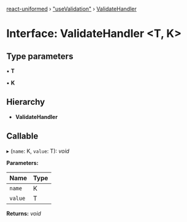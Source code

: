 [react-uniformed](../README.md) › ["useValidation"](../modules/_usevalidation_.md) › [ValidateHandler](_usevalidation_.validatehandler.md)

# Interface: ValidateHandler <**T, K**>

## Type parameters

▪ **T**

▪ **K**

## Hierarchy

* **ValidateHandler**

## Callable

▸ (`name`: K, `value`: T): *void*

**Parameters:**

Name | Type |
------ | ------ |
`name` | K |
`value` | T |

**Returns:** *void*
